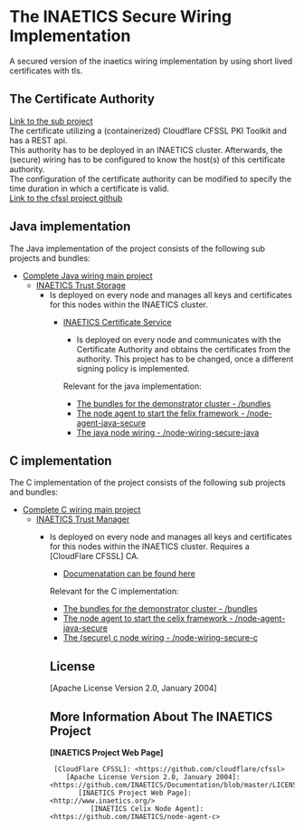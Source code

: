 # The INAETICS Secure Wiring Implementation
A secured version of the inaetics wiring implementation by using short lived certificates with tls.

## The Certificate Authority
[Link to the sub project](/inaetics-ca)
\
The certificate utilizing a (containerized) Cloudflare CFSSL PKI Toolkit and has a REST api. 
\
This authority has to be deployed in an INAETICS cluster. Afterwards, the (secure) wiring has to be configured to know the host(s) of this certificate authority.
\
The configuration of the certificate authority can be modified to specify the time duration in which a certificate is valid.
\
[Link to the cfssl project github](https://github.com/cloudflare/cfssl)


## Java implementation

The Java implementation of the project consists of the following sub projects and bundles:
- [Complete Java wiring main project](node-wiring-secure-c)
  - [INAETICS Trust Storage](node-wiring-secure-java/org.inaetics.truststorage)
      - Is deployed on every node and manages all keys and certificates for this nodes within the INAETICS cluster.
        - [INAETICS Certificate Service](node-wiring-secure-java/org.inaetics.certificateservice)
            - Is deployed on every node and communicates with the Certificate Authority and obtains the certificates from the authority. This project has to be changed, once a different signing policy is implemented.

            Relevant for the java implementation:
            - [The bundles for the demonstrator cluster - /bundles](bundles)
            - [The node agent to start the felix framework - /node-agent-java-secure](node-agent-java-secure)
            - [The java node wiring - /node-wiring-secure-java](node-wiring-secure-java)

## C implementation

The C implementation of the project consists of the following sub projects and bundles:
- [Complete C wiring main project](node-wiring-secure-c)
  - [INAETICS Trust Manager](node-wiring-secure-c/node-wiring/trust_manager)
      - Is deployed on every node and manages all keys and certificates for this nodes within the INAETICS cluster. Requires a [CloudFlare CFSSL] CA.
          - [Documenatation can be found here](node-wiring-secure-c/node-wiring/trust_manager/README.MD)

          Relevant for the C implementation:
          - [The bundles for the demonstrator cluster - /bundles](bundles)
          - [The node agent to start the celix framework - /node-agent-java-secure](node-agent-c-secure)
          - [The (secure) c node wiring - /node-wiring-secure-c](node-wiring-secure-c)

          License
          ----
          [Apache License Version 2.0, January 2004]

          More Information About The INAETICS Project
          ----
          **[INAETICS Project Web Page]**

          [//]: # (date: March, 2016 author: INAETICS Project Team, Martin Gaida)

             [CloudFlare CFSSL]: <https://github.com/cloudflare/cfssl>
                [Apache License Version 2.0, January 2004]: <https://github.com/INAETICS/Documentation/blob/master/LICENSE>
                   [INAETICS Project Web Page]: <http://www.inaetics.org/>
                      [INAETICS Celix Node Agent]: <https://github.com/INAETICS/node-agent-c>

